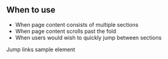 ## When to use

- When page content consists of multiple sections
- When page content scrolls past the fold
- When users would wish to quickly jump between sections 

<div id="overview-image-description" class="visually-hidden">
  Jump links sample element
</div>
